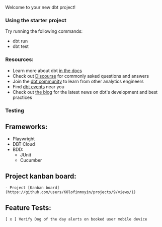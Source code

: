 Welcome to your new dbt project!

### Using the starter project

Try running the following commands:
- dbt run
- dbt test


### Resources:
- Learn more about dbt [in the docs](https://docs.getdbt.com/docs/introduction)
- Check out [Discourse](https://discourse.getdbt.com/) for commonly asked questions and answers
- Join the [dbt community](https://getdbt.com/community) to learn from other analytics engineers
- Find [dbt events](https://events.getdbt.com) near you
- Check out [the blog](https://blog.getdbt.com/) for the latest news on dbt's development and best practices

### Testing
## Frameworks:
- Playwright
- DBT Cloud
- BDD: 
    - JUnit
    - Cucumber

## Project kanban board: 
    - Project [Kanban board](https://github.com/users/KOlofinmoyin/projects/9/views/1)

## Feature Tests: 
    [ x ] Verify Dog of the day alerts on booked user mobile device